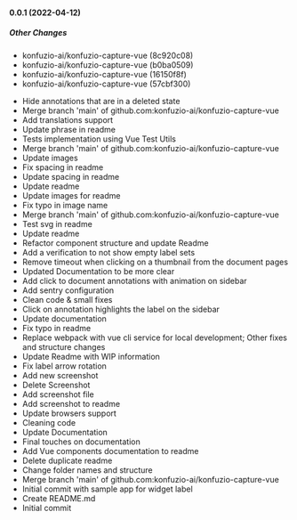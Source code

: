 #### 0.0.1 (2022-04-12)

##### Other Changes

- konfuzio-ai/konfuzio-capture-vue (8c920c08)
- konfuzio-ai/konfuzio-capture-vue (b0ba0509)
- konfuzio-ai/konfuzio-capture-vue (16150f8f)
- konfuzio-ai/konfuzio-capture-vue (57cbf300)

* Hide annotations that are in a deleted state
* Merge branch 'main' of github.com:konfuzio-ai/konfuzio-capture-vue
* Add translations support
* Update phrase in readme
* Tests implementation using Vue Test Utils
* Merge branch 'main' of github.com:konfuzio-ai/konfuzio-capture-vue
* Update images
* Fix spacing in readme
* Update spacing in readme
* Update readme
* Update images for readme
* Fix typo in image name
* Merge branch 'main' of github.com:konfuzio-ai/konfuzio-capture-vue
* Test svg in readme
* Update readme
* Refactor component structure and update Readme
* Add a verification to not show empty label sets
* Remove timeout when clicking on a thumbnail from the document pages
* Updated Documentation to be more clear
* Add click to document annotations with animation on sidebar
* Add sentry configuration
* Clean code & small fixes
* Click on annotation highlights the label on the sidebar
* Update documentation
* Fix typo in readme
* Replace webpack with vue cli service for local development; Other fixes and structure changes
* Update Readme with WIP information
* Fix label arrow rotation
* Add new screenshot
* Delete Screenshot
* Add screenshot file
* Add screenshot to readme
* Update browsers support
* Cleaning code
* Update Documentation
* Final touches on documentation
* Add Vue components documentation to readme
* Delete duplicate readme
* Change folder names and structure
* Merge branch 'main' of github.com:konfuzio-ai/konfuzio-capture-vue
* Initial commit with sample app for widget label
* Create README.md
* Initial commit
